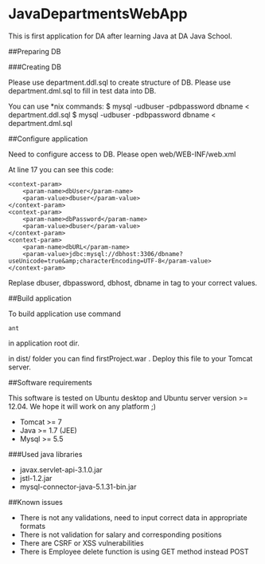 JavaDepartmentsWebApp
=====================

This is first application for DA after learning Java at DA Java School.
 
##Preparing DB

###Creating DB

Please use department.ddl.sql to create structure of DB.
Please use department.dml.sql to fill in test data into DB.

You can use *nix commands:
$ mysql -udbuser -pdbpassword dbname < department.ddl.sql
$ mysql -udbuser -pdbpassword dbname < department.dml.sql

##Configure application

Need to configure access to DB. Please open web/WEB-INF/web.xml

At line 17 you can see this code:

    <context-param>
        <param-name>dbUser</param-name>
        <param-value>dbuser</param-value>
    </context-param>
    <context-param>
        <param-name>dbPassword</param-name>
        <param-value>dbuser</param-value>
    </context-param>
    <context-param>
        <param-name>dbURL</param-name>
        <param-value>jdbc:mysql://dbhost:3306/dbname?useUnicode=true&amp;characterEncoding=UTF-8</param-value>
    </context-param>
    
Replase dbuser, dbpassword, dbhost, dbname in <param-value></param-value> tag to your correct values.

##Build application

To build application use command 

    ant
    
in application root dir.

in dist/ folder you can find firstProject.war . Deploy this file to your Tomcat server.

##Software requirements

This software is tested on Ubuntu desktop and Ubuntu server version >= 12.04.
We hope it will work on any platform ;)

* Tomcat  >= 7
* Java    >= 1.7 (JEE)
* Mysql   >= 5.5

###Used java libraries 

* javax.servlet-api-3.1.0.jar
* jstl-1.2.jar
* mysql-connector-java-5.1.31-bin.jar

##Known issues

* There is not any validations, need to input correct data in appropriate formats
* There is not validation for salary and corresponding positions
* There are CSRF or XSS vulnerabilities
* There is Employee delete function is using GET method instead POST





    

